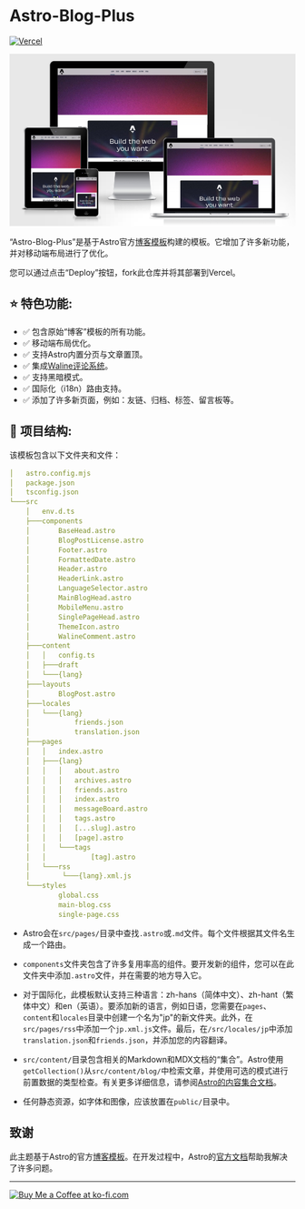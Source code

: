 # Astro-Blog-Plus

<div style="display: flex; align-items: center">
    <a href="https://vercel.com/new/clone?repository-url=https%3A%2F%2Fgithub.com%2FTsukistar%2Fastro-blog-plus%2Ftree%2Fmain" target="_blank" rel="noopener noreferrer">
        <img src="https://vercel.com/button" alt="Vercel" tabindex="0" />
    </a>
</div>

![website](./readme_assets/image.png)

“Astro-Blog-Plus”是基于Astro官方[博客模板](https://github.com/withastro/templates/tree/main/templates/blog)构建的模板。它增加了许多新功能，并对移动端布局进行了优化。

您可以通过点击“Deploy”按钮，fork此仓库并将其部署到Vercel。

## ⭐ 特色功能:

- ✅ 包含原始“博客”模板的所有功能。
- ✅ 移动端布局优化。
- ✅ 支持Astro内置分页与文章置顶。
- ✅ 集成[Waline评论系统](https://waline.js.org/)。
- ✅ 支持黑暗模式。
- ✅ 国际化（i18n）路由支持。
- ✅ 添加了许多新页面，例如：友链、归档、标签、留言板等。

## 🚀 项目结构:

该模板包含以下文件夹和文件：

```yml
│   astro.config.mjs
│   package.json
│   tsconfig.json
└───src
    │   env.d.ts
    ├───components
    │       BaseHead.astro
    │       BlogPostLicense.astro 
    │       Footer.astro
    │       FormattedDate.astro
    │       Header.astro
    │       HeaderLink.astro
    │       LanguageSelector.astro
    │       MainBlogHead.astro
    │       MobileMenu.astro
    │       SinglePageHead.astro
    │       ThemeIcon.astro
    │       WalineComment.astro 
    ├───content
    │   │   config.ts
    │   ├───draft 
    │   └───{lang}
    ├───layouts
    │       BlogPost.astro
    ├───locales
    │   └───{lang}
    │           friends.json
    │           translation.json
    ├───pages
    │   │   index.astro
    │   ├───{lang}
    │   │   │   about.astro
    │   │   │   archives.astro
    │   │   │   friends.astro
    │   │   │   index.astro
    │   │   │   messageBoard.astro
    │   │   │   tags.astro
    │   │   │   [...slug].astro
    │   │   │   [page].astro
    │   │   └───tags 
    │   │           [tag].astro    
    │   └───rss
    │        └───{lang}.xml.js          
    └───styles
            global.css
            main-blog.css
            single-page.css
```

- Astro会在`src/pages/`目录中查找`.astro`或`.md`文件。每个文件根据其文件名生成一个路由。

- `components`文件夹包含了许多复用率高的组件。要开发新的组件，您可以在此文件夹中添加`.astro`文件，并在需要的地方导入它。

- 对于国际化，此模板默认支持三种语言：zh-hans（简体中文）、zh-hant（繁体中文）和en（英语）。要添加新的语言，例如日语，您需要在`pages`、`content`和`locales`目录中创建一个名为"jp"的新文件夹。此外，在`src/pages/rss`中添加一个`jp.xml.js`文件。最后，在`/src/locales/jp`中添加`translation.json`和`friends.json`，并添加您的内容翻译。

- `src/content/`目录包含相关的Markdown和MDX文档的“集合”。Astro使用`getCollection()`从`src/content/blog/`中检索文章，并使用可选的模式进行前置数据的类型检查。有关更多详细信息，请参阅[Astro的内容集合文档](https://docs.astro.build/en/guides/content-collections/)。

- 任何静态资源，如字体和图像，应该放置在`public/`目录中。

## 致谢

此主题基于Astro的官方[博客模板](https://github.com/withastro/templates/tree/main/templates/blog)。在开发过程中，Astro的[官方文档](https://docs.astro.build/zh-cn/getting-started/)帮助我解决了许多问题。

---

<a href='https://ko-fi.com/A0A0T96C9' target='_blank'><img height='36' style='border:0px;height:36px;' src='https://storage.ko-fi.com/cdn/kofi1.png?v=3' border='0' alt='Buy Me a Coffee at ko-fi.com' /></a>